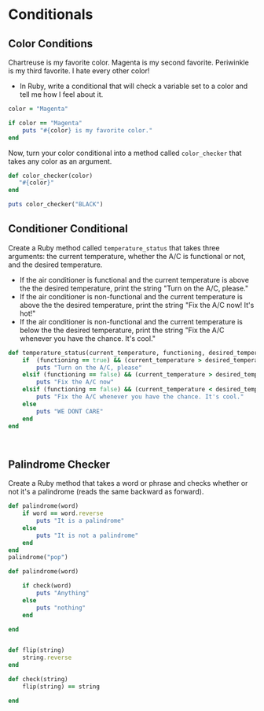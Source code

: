 # Conditionals

## Color Conditions

Chartreuse is my favorite color. Magenta is my second favorite. Periwinkle is my third favorite. I hate every other color!
* In Ruby, write a conditional that will check a variable set to a color and tell me how I feel about it.

```ruby
color = "Magenta"

if color == "Magenta"
	puts "#{color} is my favorite color."
end 
```

Now, turn your color conditional into a method called `color_checker` that takes any color as an argument.

```ruby
def color_checker(color)
   "#{color}"
end

puts color_checker("BLACK")

```

## Conditioner Conditional
Create a Ruby method called `temperature_status` that takes three arguments: the current temperature, whether the A/C is functional or not, and the desired temperature.

  - If the air conditioner is functional and the current temperature is above the the desired temperature, print the string "Turn on the A/C, please."
  - If the air conditioner is non-functional and the current temperature is above the the desired temperature, print the string "Fix the A/C now!  It's hot!"
  - If the air conditioner is non-functional and the current temperature is below the the desired temperature, print the string "Fix the A/C whenever you have the chance. It's cool."

```ruby
def temperature_status(current_temperature, functioning, desired_temperature)
	if  (functioning == true) && (current_temperature > desired_temperature)
		puts "Turn on the A/C, please"
	elsif (functioning == false) && (current_temperature > desired_temperature)
		puts "Fix the A/C now"
	elsif (functioning == false) && (current_temperature < desired_temperature)
		puts "Fix the A/C whenever you have the chance. It's cool."
	else 
		puts "WE DONT CARE"
	end
end




```

## Palindrome Checker
 
Create a Ruby method that takes a word or phrase and checks whether or not it's a palindrome (reads the same backward as forward).

```ruby
def palindrome(word)
	if word == word.reverse
		puts "It is a palindrome"
	else 
		puts "It is not a palindrome"
	end
end
palindrome("pop")

```


```ruby
def palindrome(word)

	if check(word) 
		puts "Anything"
	else 
		puts "nothing"
	end

end


def flip(string)
	string.reverse
end

def check(string)
	flip(string) == string

end

```



